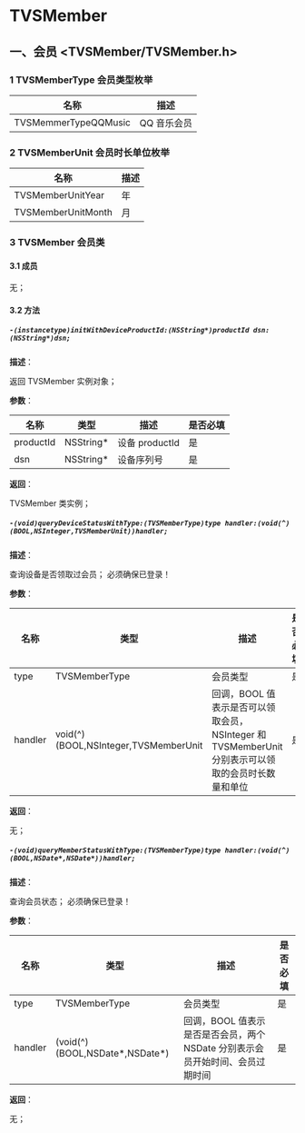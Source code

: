 # TVSMember

## 一、会员 <TVSMember/TVSMember.h>

### 1 TVSMemberType 会员类型枚举

| 名称 | 描述 |
| ------ | ------ |
| TVSMemmerTypeQQMusic | QQ 音乐会员 |

### 2 TVSMemberUnit 会员时长单位枚举

| 名称 | 描述 |
| ------ | ------ |
| TVSMemberUnitYear | 年 |
| TVSMemberUnitMonth | 月 |

### 3 TVSMember 会员类

#### 3.1 成员

  无；

#### 3.2 方法

##### `-(instancetype)initWithDeviceProductId:(NSString*)productId dsn:(NSString*)dsn;`

  **描述**：

  返回 TVSMember 实例对象；

  **参数**：

| 名称 | 类型 | 描述 | 是否必填 |
| ------ | ------ | ------ | ------ |
| productId | NSString* | 设备 productId | 是 |
| dsn | NSString* | 设备序列号 | 是 |

  **返回**：

  TVSMember 类实例；

##### `-(void)queryDeviceStatusWithType:(TVSMemberType)type handler:(void(^)(BOOL,NSInteger,TVSMemberUnit))handler;`

  **描述**：

  查询设备是否领取过会员；
  必须确保已登录！

  **参数**：

| 名称 | 类型 | 描述 | 是否必填 |
| ------ | ------ | ------ | ------ |
| type | TVSMemberType | 会员类型 | 是 |
| handler | void(^)(BOOL,NSInteger,TVSMemberUnit | 回调，BOOL 值表示是否可以领取会员，NSInteger 和 TVSMemberUnit 分别表示可以领取的会员时长数量和单位 | 是 |

  **返回**：

  无；

##### `-(void)queryMemberStatusWithType:(TVSMemberType)type handler:(void(^)(BOOL,NSDate*,NSDate*))handler;`

  **描述**：

  查询会员状态；
  必须确保已登录！

  **参数**：

| 名称 | 类型 | 描述 | 是否必填 |
| ------ | ------ | ------ | ------ |
| type | TVSMemberType | 会员类型 | 是 |
| handler | (void(^)(BOOL,NSDate*,NSDate*) | 回调，BOOL 值表示是否是否会员，两个 NSDate 分别表示会员开始时间、会员过期时间 | 是 |

  **返回**：

  无；
